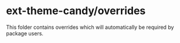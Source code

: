 # ext-theme-candy/overrides

This folder contains overrides which will automatically be required by package users.
